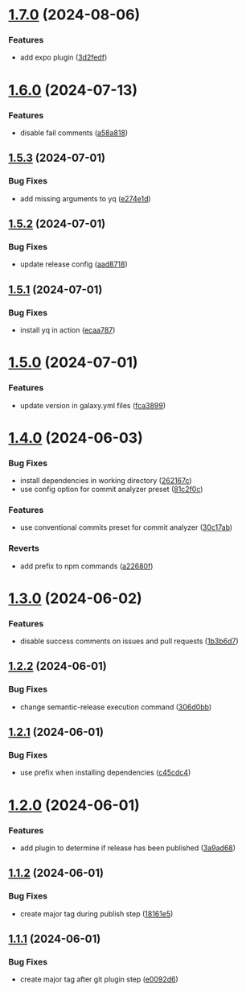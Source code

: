 # [1.7.0](https://github.com/master-software-gmbh/semantic-release-action/compare/v1.6.0...v1.7.0) (2024-08-06)


### Features

* add expo plugin ([3d2fedf](https://github.com/master-software-gmbh/semantic-release-action/commit/3d2fedfda34afea722466042f6504b27aa3884de))

# [1.6.0](https://github.com/master-software-gmbh/semantic-release-action/compare/v1.5.3...v1.6.0) (2024-07-13)


### Features

* disable fail comments ([a58a818](https://github.com/master-software-gmbh/semantic-release-action/commit/a58a8185185d669251a40b43262b650e7f2dd660))

## [1.5.3](https://github.com/master-software-gmbh/semantic-release-action/compare/v1.5.2...v1.5.3) (2024-07-01)


### Bug Fixes

* add missing arguments to yq ([e274e1d](https://github.com/master-software-gmbh/semantic-release-action/commit/e274e1de7b293014c98c17a44c26077bf17f2500))

## [1.5.2](https://github.com/master-software-gmbh/semantic-release-action/compare/v1.5.1...v1.5.2) (2024-07-01)


### Bug Fixes

* update release config ([aad8718](https://github.com/master-software-gmbh/semantic-release-action/commit/aad87186b8bd83ada6a6be0df2dd35734dd29b0d))

## [1.5.1](https://github.com/master-software-gmbh/semantic-release-action/compare/v1.5.0...v1.5.1) (2024-07-01)


### Bug Fixes

* install yq in action ([ecaa787](https://github.com/master-software-gmbh/semantic-release-action/commit/ecaa78779a846c8d4aa55faacb1c900e8ad21e7e))

# [1.5.0](https://github.com/master-software-gmbh/semantic-release-action/compare/v1.4.0...v1.5.0) (2024-07-01)


### Features

* update version in galaxy.yml files ([fca3899](https://github.com/master-software-gmbh/semantic-release-action/commit/fca389901131be2e167698c8752f9ad79fc59afc))

# [1.4.0](https://github.com/master-software-gmbh/semantic-release-action/compare/v1.3.0...v1.4.0) (2024-06-03)


### Bug Fixes

* install dependencies in working directory ([262167c](https://github.com/master-software-gmbh/semantic-release-action/commit/262167cce534d4e8b3feed17c8822c7d77cc0d37))
* use config option for commit analyzer preset ([81c2f0c](https://github.com/master-software-gmbh/semantic-release-action/commit/81c2f0cdde152347faf4815230d622ea894a2e35))


### Features

* use conventional commits preset for commit analyzer ([30c17ab](https://github.com/master-software-gmbh/semantic-release-action/commit/30c17ab35a00817a1d8d49cf53948c19f1590eae))


### Reverts

* add prefix to npm commands ([a22680f](https://github.com/master-software-gmbh/semantic-release-action/commit/a22680fccc4ae30f52ec3f8ed38fb2b3099ee58e))

# [1.3.0](https://github.com/master-software-gmbh/semantic-release-action/compare/v1.2.2...v1.3.0) (2024-06-02)


### Features

* disable success comments on issues and pull requests ([1b3b6d7](https://github.com/master-software-gmbh/semantic-release-action/commit/1b3b6d79dd7515a2c11033f4709f05c8d31dac10))

## [1.2.2](https://github.com/master-software-gmbh/semantic-release-action/compare/v1.2.1...v1.2.2) (2024-06-01)


### Bug Fixes

* change semantic-release execution command ([306d0bb](https://github.com/master-software-gmbh/semantic-release-action/commit/306d0bbec5792d7e42657b2b02beb0717d357cee))

## [1.2.1](https://github.com/master-software-gmbh/semantic-release-action/compare/v1.2.0...v1.2.1) (2024-06-01)


### Bug Fixes

* use prefix when installing dependencies ([c45cdc4](https://github.com/master-software-gmbh/semantic-release-action/commit/c45cdc4e993eee7720c8a2ceb4f43a1488df0757))

# [1.2.0](https://github.com/master-software-gmbh/semantic-release-action/compare/v1.1.2...v1.2.0) (2024-06-01)


### Features

* add plugin to determine if release has been published ([3a9ad68](https://github.com/master-software-gmbh/semantic-release-action/commit/3a9ad6843652a6ec36b63a7f5680de8d2b9a09d8))

## [1.1.2](https://github.com/master-software-gmbh/semantic-release-action/compare/v1.1.1...v1.1.2) (2024-06-01)


### Bug Fixes

* create major tag during publish step ([18161e5](https://github.com/master-software-gmbh/semantic-release-action/commit/18161e5731b6a666309bd7e732d36c6a79295c1f))

## [1.1.1](https://github.com/master-software-gmbh/semantic-release-action/compare/v1.1.0...v1.1.1) (2024-06-01)


### Bug Fixes

* create major tag after git plugin step ([e0092d6](https://github.com/master-software-gmbh/semantic-release-action/commit/e0092d63b6432e441ec5568c200df2eff822a5ef))
